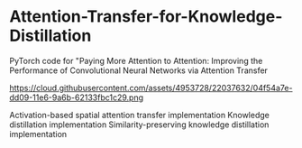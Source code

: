 # Attention-Transfer-for-Knowledge-Distillation

PyTorch code for "Paying More Attention to Attention: Improving the Performance of Convolutional Neural Networks via Attention Transfer

https://cloud.githubusercontent.com/assets/4953728/22037632/04f54a7e-dd09-11e6-9a6b-62133fbc1c29.png






Activation-based spatial attention transfer implementation
Knowledge distillation implementation
Similarity-preserving knowledge distillation implementation
